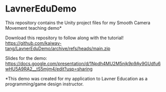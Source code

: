 # LavnerEduDemo
This repository contains the Unity project files for my Smooth Camera Movement teaching demo*

Download this repository to follow along with the tutorial!  
https://github.com/kaiway-tang/LavnerEduDemo/archive/refs/heads/main.zip

Slides for the demo:  
https://docs.google.com/presentation/d/1Npdh4MU2M5njk9p9Ay9GUdfu6wHU5A9RA2__tS5mjm4/edit?usp=sharing


*This demo was created for my application to Lavner Education as a programming/game design instructor.
